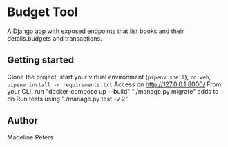 # Budget Tool
A Django app with exposed endpoints that list books and their details.budgets and transactions.

## Getting started
Clone the project, start your virtual environment (`pipenv shell`), `cd web`, `pipenv install -r requirements.txt`
Access on http://127.0.0.1:8000/ From your CLI, run "docker-compose up --build" "./manage.py migrate" adds to db Run tests using "./manage.py test -v 2"

## Author
Madeline Peters
